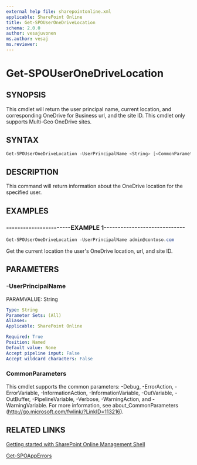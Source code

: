 ```yaml
---
external help file: sharepointonline.xml
applicable: SharePoint Online
title: Get-SPOUserOneDriveLocation
schema: 2.0.0
author: vesajuvonen
ms.author: vesaj
ms.reviewer:
---
```


# Get-SPOUserOneDriveLocation

## SYNOPSIS
This cmdlet will return the user principal name, current location, and corresponding OneDrive for Business url, and the site ID. This cmdlet only supports Multi-Geo OneDrive sites.

## SYNTAX

```powershell
Get-SPOUserOneDriveLocation -UserPrincipalName <String> [<CommonParameters>]
```

## DESCRIPTION
This command will return information about the OneDrive location for the specified user.

## EXAMPLES

### -----------------------EXAMPLE 1-----------------------------
```powershell
Get-SPOUserOneDriveLocation -UserPrincipalName admin@contoso.com
```
Get the current location the user's OneDrive location, url, and site ID.

## PARAMETERS

### -UserPrincipalName
PARAMVALUE: String


```yaml
Type: String
Parameter Sets: (All)
Aliases: 
Applicable: SharePoint Online

Required: True
Position: Named
Default value: None
Accept pipeline input: False
Accept wildcard characters: False
```

### CommonParameters
This cmdlet supports the common parameters: -Debug, -ErrorAction, -ErrorVariable, -InformationAction, -InformationVariable, -OutVariable, -OutBuffer, -PipelineVariable, -Verbose, -WarningAction, and -WarningVariable. For more information, see about_CommonParameters (http://go.microsoft.com/fwlink/?LinkID=113216).


## RELATED LINKS
[Getting started with SharePoint Online Management Shell](https://docs.microsoft.com/powershell/sharepoint/sharepoint-online/connect-sharepoint-online?view=sharepoint-ps)

[Get-SPOAppErrors](Get-SPOAppErrors.md)

